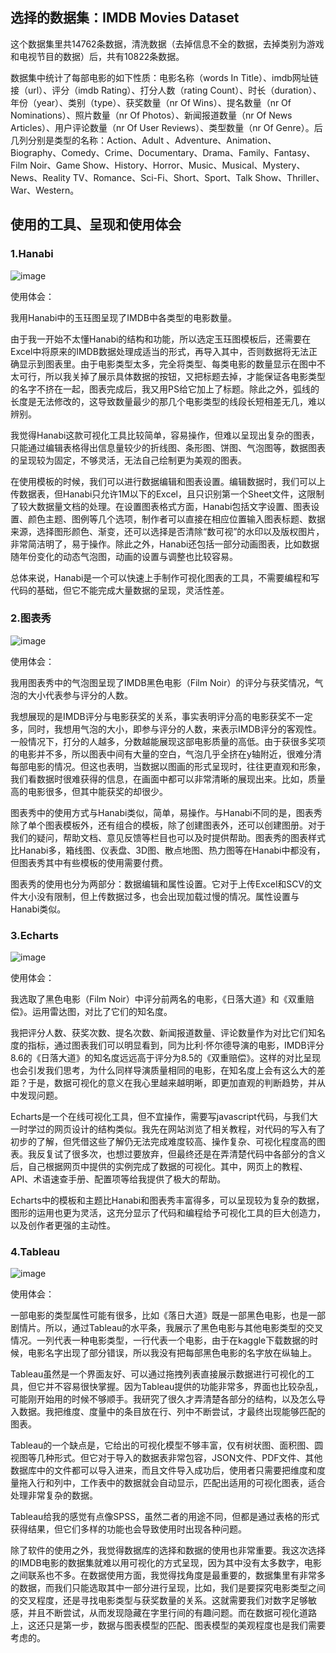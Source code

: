 ## 选择的数据集：IMDB Movies Dataset

这个数据集里共14762条数据，清洗数据（去掉信息不全的数据，去掉类别为游戏和电视节目的数据）后，共有10822条数据。

数据集中统计了每部电影的如下性质：电影名称（words In Title）、imdb网址链接（url）、评分（imdb Rating）、打分人数（rating Count）、时长（duration）、年份（year）、类别（type）、获奖数量（nr Of Wins）、提名数量（nr Of Nominations）、照片数量（nr Of Photos）、新闻报道数量（nr Of News Articles）、用户评论数量（nr Of User Reviews）、类型数量（nr Of Genre）。后几列分别是类型的名称：Action、Adult	、Adventure、Animation、Biography、Comedy、Crime、Documentary、Drama、Family、Fantasy、Film Noir、Game Show、History、Horror、Music、Musical、Mystery、News、Reality TV、Romance、Sci-Fi、Short、Sport、Talk Show、Thriller、War、Western。

## 使用的工具、呈现和使用体会

### 1.Hanabi

![image](https://github.com/wangsihan98/homework/blob/master/homework3-picture1.jpg)

使用体会：

我用Hanabi中的玉珏图呈现了IMDB中各类型的电影数量。

由于我一开始不太懂Hanabi的结构和功能，所以选定玉珏图模板后，还需要在Excel中将原来的IMDB数据处理成适当的形式，再导入其中，否则数据将无法正确显示到图表里。由于电影类型太多，完全将类型、每类电影的数量显示在图中不太可行，所以我关掉了展示具体数据的按钮，又把标题去掉，才能保证各电影类型的名字不挤在一起，图表完成后，我又用PS给它加上了标题。除此之外，弧线的长度是无法修改的，这导致数量最少的那几个电影类型的线段长短相差无几，难以辨别。

我觉得Hanabi这款可视化工具比较简单，容易操作，但难以呈现出复杂的图表，只能通过编辑表格得出信息量较少的折线图、条形图、饼图、气泡图等，数据图表的呈现较为固定，不够灵活，无法自己绘制更为美观的图表。

在使用模板的时候，我们可以进行数据编辑和图表设置。编辑数据时，我们可以上传数据表，但Hanabi只允许1M以下的Excel，且只识别第一个Sheet文件，这限制了较大数据量文档的处理。在设置图表格式方面，Hanabi包括文字设置、图表设置、颜色主题、图例等几个选项，制作者可以直接在相应位置输入图表标题、数据来源，选择图形颜色、渐变，还可以选择是否清除“数可视”的水印以及版权图片，非常简洁明了，易于操作。除此之外，Hanabi还包括一部分动画图表，比如数据随年份变化的动态气泡图，动画的设置与调整也比较容易。

总体来说，Hanabi是一个可以快速上手制作可视化图表的工具，不需要编程和写代码的基础，但它不能完成大量数据的呈现，灵活性差。

### 2.图表秀

![image](https://github.com/wangsihan98/homework/blob/master/homework3-picture2.png)

使用体会：

我用图表秀中的气泡图呈现了IMDB黑色电影（Film Noir）的评分与获奖情况，气泡的大小代表参与评分的人数。

我想展现的是IMDB评分与电影获奖的关系，事实表明评分高的电影获奖不一定多，同时，我想用气泡的大小，即参与评分的人数，来表示IMDB评分的客观性。一般情况下，打分的人越多，分数越能展现这部电影质量的高低。由于获很多奖项的电影并不多，所以图表中间有大量的空白，气泡几乎全挤在y轴附近，很难分清每部电影的情况。但这也表明，当数据以图画的形式呈现时，往往更直观和形象，我们看数据时很难获得的信息，在画面中都可以非常清晰的展现出来。比如，质量高的电影很多，但其中能获奖的却很少。

图表秀中的使用方式与Hanabi类似，简单，易操作。与Hanabi不同的是，图表秀除了单个图表模板外，还有组合的模板，除了创建图表外，还可以创建图册。对于我们的疑问，帮助文档、意见反馈等栏目也可以及时提供帮助。图表秀的图表样式比Hanabi多，箱线图、仪表盘、3D图、散点地图、热力图等在Hanabi中都没有，但图表秀其中有些模板的使用需要付费。

图表秀的使用也分为两部分：数据编辑和属性设置。它对于上传Excel和SCV的文件大小没有限制，但上传数据过多，也会出现加载过慢的情况。属性设置与Hanabi类似。

### 3.Echarts

![image](https://github.com/wangsihan98/homework/blob/master/homework3-picture3.jpg)

使用体会：

我选取了黑色电影（Film Noir）中评分前两名的电影，《日落大道》和《双重赔偿》。运用雷达图，对比了它们的知名度。

我把评分人数、获奖次数、提名次数、新闻报道数量、评论数量作为对比它们知名度的指标，通过图表我们可以明显看到，同为比利·怀尔德导演的电影，IMDB评分8.6的《日落大道》的知名度远远高于评分为8.5的《双重赔偿》。这样的对比呈现也会引发我们思考，为什么同样导演质量相同的电影，在知名度上会有这么大的差距？于是，数据可视化的意义在我心里越来越明晰，即更加直观的判断趋势，并从中发现问题。

Echarts是一个在线可视化工具，但不宜操作，需要写javascript代码，与我们大一时学过的网页设计的结构类似。我先在网站浏览了相关教程，对代码的写入有了初步的了解，但凭借这些了解仍无法完成难度较高、操作复杂、可视化程度高的图表。我反复试了很多次，也想过要放弃，但最终还是在弄清楚代码中各部分的含义后，自己根据网页中提供的实例完成了数据的可视化。其中，网页上的教程、API、术语速查手册、配置项等给我提供了极大的帮助。

Echarts中的模板和主题比Hanabi和图表秀丰富得多，可以呈现较为复杂的数据，图形的运用也更为灵活，这充分显示了代码和编程给予可视化工具的巨大创造力，以及创作者更强的主动性。

### 4.Tableau

![image](https://github.com/wangsihan98/homework/blob/master/homework3-picture4.jpg)

使用体会：

一部电影的类型属性可能有很多，比如《落日大道》既是一部黑色电影，也是一部剧情片。所以，通过Tableau的水平条，我展示了黑色电影与其他电影类型的交叉情况。一列代表一种电影类型，一行代表一个电影，由于在kaggle下载数据的时候，电影名字出现了部分错误，所以我没有把每部黑色电影的名字放在纵轴上。

Tableau虽然是一个界面友好、可以通过拖拽列表直接展示数据进行可视化的工具，但它并不容易很快掌握。因为Tableau提供的功能非常多，界面也比较杂乱，可能刚开始用的时候不够顺手。我研究了很久才弄清楚各部分的结构，以及怎么导入数据。我把维度、度量中的条目放在行、列中不断尝试，才最终出现能够匹配的图表。

Tableau的一个缺点是，它给出的可视化模型不够丰富，仅有树状图、面积图、圆视图等几种形式。但它对于导入的数据表非常包容，JSON文件、PDF文件、其他数据库中的文件都可以导入进来，而且文件导入成功后，使用者只需要把维度和度量拖入行和列中，工作表中的数据就会自动显示，匹配出适用的可视化图表，适合处理非常复杂的数据。

Tableau给我的感觉有点像SPSS，虽然二者的用途不同，但都是通过表格的形式获得结果，但它们多样的功能也会导致使用时出现各种问题。

除了软件的使用之外，我觉得数据库的选择和数据的使用也非常重要。我这次选择的IMDB电影的数据集就难以用可视化的方式呈现，因为其中没有太多数字，电影之间联系也不多。在数据使用方面，我觉得找角度是最重要的，数据集里有非常多的数据，而我们只能选取其中一部分进行呈现，比如，我们是要探究电影类型之间的交叉程度，还是寻找电影类型与获奖数量的关系。这就需要我们对数字足够敏感，并且不断尝试，从而发现隐藏在字里行间的有趣问题。而在数据可视化道路上，这还只是第一步，数据与图表模型的匹配、图表模型的美观程度也是我们需要考虑的。


